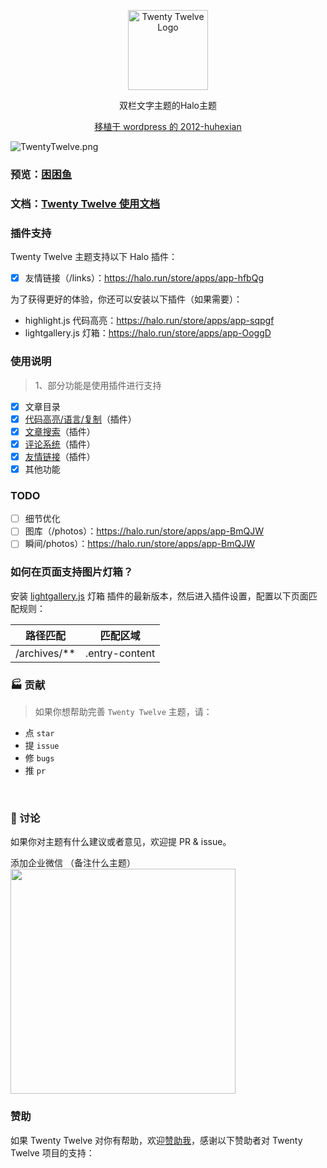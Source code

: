 <p align="center">
  <img alt="Twenty Twelve Logo" src="https://api.minio.yyds.pink/halo-docs/2024/06/twentytwelve-logo.png" width="128">
</p>

<p align="center">双栏文字主题的Halo主题</p>
<p align="center"><a target="_blank" href="https://github.com/huhexian/2012-huhexian">移植于 wordpress 的 2012-huhexian</a></p>


![TwentyTwelve.png](https://api.minio.yyds.pink/halo-docs/2024/06/TwentyTwelve.png)


### 预览：[困困鱼](https://demo.kunkunyu.com?preview-theme=theme-twentytwelve)

### 文档：[Twenty Twelve 使用文档](https://docs.kunkunyu.com/docs/twentytwelve)


### 插件支持
Twenty Twelve 主题支持以下 Halo 插件：

- [X] 友情链接（/links）：https://halo.run/store/apps/app-hfbQg

为了获得更好的体验，你还可以安装以下插件（如果需要）：
- highlight.js 代码高亮：https://halo.run/store/apps/app-sqpgf
- lightgallery.js 灯箱：https://halo.run/store/apps/app-OoggD

### 使用说明
> 1、部分功能是使用插件进行支持  
- [X] 文章目录
- [X] [代码高亮/语言/复制](https://github.com/halo-sigs/plugin-highlightjs)（插件）
- [x] [文章搜索](https://github.com/halo-sigs/plugin-search-widget)（插件）
- [X] [评论系统](https://github.com/halo-sigs/plugin-comment-widget)（插件）
- [x] [友情链接](https://github.com/halo-sigs/plugin-links)（插件）
- [x] 其他功能

### TODO
- [ ] 细节优化  
- [ ] 图库（/photos）：https://halo.run/store/apps/app-BmQJW
- [ ] 瞬间/photos）：https://halo.run/store/apps/app-BmQJW

### 如何在页面支持图片灯箱？
安装 [lightgallery.js](https://halo.run/store/apps/app-OoggD) 灯箱 插件的最新版本，然后进入插件设置，配置以下页面匹配规则：

| 路径匹配 | 匹配区域 |
| --- | --- |
| /archives/** | .entry-content | 

### 🏭 贡献

> 如果你想帮助完善 `Twenty Twelve` 主题，请：

- 点 `star`
- 提 `issue`
- 修 `bugs`
- 推 `pr`

<br>

### 💬 讨论

如果你对主题有什么建议或者意见，欢迎提 PR & issue。

添加企业微信 （备注什么主题）
<img width="360" src="https://api.minio.yyds.pink/halo-docs/2024/11/%E5%BE%AE%E4%BF%A1%E5%9B%BE%E7%89%87_20241107125530.jpg" />


### 赞助
如果 Twenty Twelve 对你有帮助，欢迎[赞助我](https://afdian.net/a/moony_la)，感谢以下赞助者对 Twenty Twelve 项目的支持：
